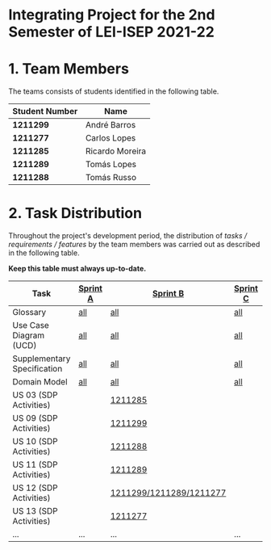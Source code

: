 # Integrating Project for the 2nd Semester of LEI-ISEP 2021-22

# 1. Team Members

The teams consists of students identified in the following table.

| Student Number | Name            |
| -------------- | --------------- |
| **1211299**    | André Barros    |
| **1211277**    | Carlos Lopes    |
| **1211285**    | Ricardo Moreira |
| **1211289**    | Tomás Lopes     |
| **1211288**    | Tomás Russo     |

# 2. Task Distribution

Throughout the project's development period, the distribution of _tasks / requirements / features_ by the team members was carried out as described in the following table.

**Keep this table must always up-to-date.**

| Task                        | [Sprint A](SprintA/README.md) | [Sprint B](SprintB/README.md)              | [Sprint C](SprintC/README.md) | [Sprint D](SprintD/README.md) |
| --------------------------- | ----------------------------- | ------------------------------------------ | ----------------------------- | ----------------------------- |
| Glossary                    | [all](SprintA/Glossary.md)    | [all](SprintB/Glossary.md)                 | [all](SprintC/Glossary.md)    | [all](SprintD/Glossary.md)    |
| Use Case Diagram (UCD)      | [all](SprintA/UCD.md)         | [all](SprintB/UCD.md)                      | [all](SprintC/UCD.md)         | [all](SprintD/UCD.md)         |
| Supplementary Specification | [all](SprintA/FURPS.md)       | [all](SprintB/FURPS.md)                    | [all](SprintC/FURPS.md)       | [all](SprintD/FURPS.md)       |
| Domain Model                | [all](SprintA/DM.md)          | [all](SprintB/DM.md)                       | [all](SprintC/DM.md)          | [all](SprintD/DM.md)          |
| US 03 (SDP Activities)      |                               | [1211285](SprintB/US03.md)                 |                               |                               |
| US 09 (SDP Activities)      |                               | [1211299](SprintB/US09.md)                 |                               |                               |
| US 10 (SDP Activities)      |                               | [1211288](SprintB/US10.md)                 |                               |                               |
| US 11 (SDP Activities)      |                               | [1211289](SprintB/US11.md)                 |                               |                               |
| US 12 (SDP Activities)      |                               | [1211299/1211289/1211277](SprintB/US12.md) |                               |                               |
| US 13 (SDP Activities)      |                               | [1211277](SprintB/US13.md)                 |                               |                               |
| ...                         | ...                           | ...                                        | ...                           | ...                           |
